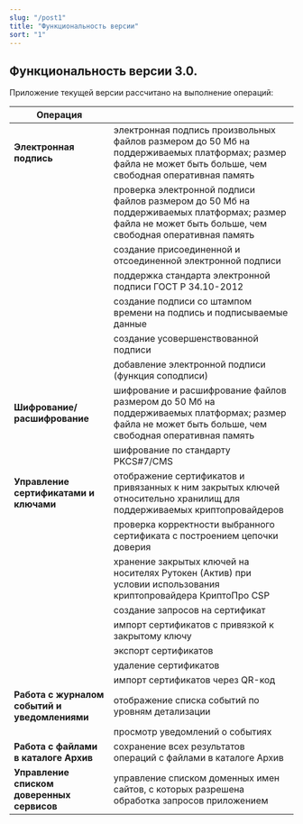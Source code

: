 ```yaml
---
slug: "/post1"
title: "Функциональность версии"
sort: "1"
---
```


## Функциональность версии 3.0.

Приложение  текущей версии рассчитано на выполнение операций:

| Операция |  |
|---|---|
| **Электронная подпись**  | электронная подпись произвольных файлов размером до 50 Мб на поддерживаемых платформах; размер файла не может быть больше, чем свободная оперативная память  |
| |проверка электронной подписи файлов размером до 50 Мб на поддерживаемых платформах; размер файла не может быть больше, чем свободная оперативная память|
|  | создание присоединенной и отсоединенной электронной подписи|
| | поддержка стандарта электронной подписи ГОСТ Р 34.10-2012 |
| | создание подписи со штампом времени на подпись и подписываемые данные|
| | создание усовершенствованной подписи|
| | добавление электронной подписи (функция соподписи)|
| **Шифрование/расшифрование** | шифрование и расшифрование файлов размером до 50 Мб на поддерживаемых платформах; размер файла не может быть больше, чем свободная оперативная память|
| | шифрование по стандарту PKCS#7/CMS|
| **Управление сертификатами и ключами** | отображение сертификатов и привязанных к ним закрытых ключей относительно хранилищ для поддерживаемых криптопровайдеров |
| | проверка корректности выбранного сертификата с построением цепочки доверия  |
| | хранение закрытых ключей на носителях Рутокен (Актив) при условии использования криптопровайдера КриптоПро CSP|
| | создание запросов на сертификат|
| | импорт сертификатов с привязкой к закрытому ключу|
| |	экспорт сертификатов|
| |	удаление сертификатов|
| | импорт сертификатов через QR-код|
| **Работа с журналом событий и уведомлениями** | отображение списка событий по уровням детализации|
| | просмотр уведомлений о событиях |
| **Работа с файлами в каталоге Архив** | сохранение всех результатов операций с файлами в каталоге Архив |
| **Управление списком доверенных сервисов** | управление списком доменных имен сайтов, с которых разрешена обработка запросов приложением|

 
